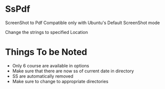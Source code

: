 # SsPdf
ScreenShot to Pdf
Compatible only with Ubuntu's Default ScreenShot mode

Change the strings to specified Location 

# Things To be Noted
- Only 6 course are available in options
- Make sure that there are now ss of current date in directory
- SS are automatically removed 
- Make sure to change to appropriate directories 
